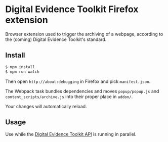 # Digital Evidence Toolkit Firefox extension

Browser extension used to trigger the archiving of a webpage, according to the (coming) Digital Evidence Toolkit's standard.

## Install
```sh
$ npm install 
$ npm run watch
```

Then open `http://about:debugging` in Firefox and pick `manifest.json`.

The Webpack task bundles dependencies and moves `popup/popup.js` and `content_scripts/archive.js` into their proper place in `addon/`.

Your changes will automatically reload.

## Usage
Use while the [Digital Evidence Toolkit API](https://github.com/digitalevidencetoolkit/deptoolkit-node-api) is running in parallel.
